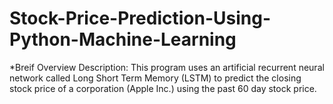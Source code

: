 # Stock-Price-Prediction-Using-Python-Machine-Learning

*Breif Overview 
Description: This program uses an artificial recurrent neural network called Long Short Term Memory (LSTM) to predict the closing stock price of a corporation (Apple Inc.) using the past 60 day stock price.

